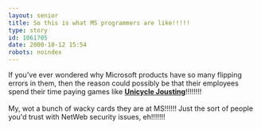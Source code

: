 ```yaml
---
layout: senior
title: So this is what MS programmers are like!!!!!
type: story
id: 1061705
date: 2000-10-12 15:54
robots: noindex
---
```

If you've ever wondered why Microsoft products have so many flipping errors in them, then the reason could possibly be that their employees spend their time paying games like <b><a href="http://www.unicycling.org/unicycling/unijoust.html">Unicycle Jousting</a></b>!!!!!!!!<br/> <br/>My, wot a bunch of wacky cards they are at MS!!!!!! Just the sort of people you'd trust with NetWeb security issues, eh!!!!!!!